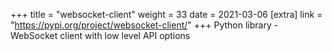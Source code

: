 +++
title = "websocket-client"
weight = 33
date = 2021-03-06
[extra]
link = "https://pypi.org/project/websocket-client/"
+++
Python library - WebSocket client with low level API options

